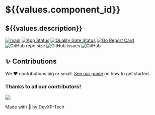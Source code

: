 # ${{values.component_id}}
## ${{values.description}}


[![main](https://github.com/${{values.destination.owner}}/${{values.component_id}}/actions/workflows/main.yaml/badge.svg)](https://github.com/${{values.destination.owner}}/${{values.component_id}}/actions/workflows/main.yaml)
[![App Status](https://argocd.devxp-tech.io/api/badge?name=${{values.component_id}}-${{values.env}}&revision=true)](https://argocd.devxp-tech.io/applications/${{values.component_id}}-${{values.env}})
[![Quality Gate Status](https://sonar.devxp-tech.io/api/project_badges/measure?project=${{values.component_id}}&metric=alert_status&token=b14766ec092e3b15374e9205ab6fa63ce4e6ca0e)](https://sonar.devxp-tech.io/dashboard?id=${{values.component_id}})
[![Go Report Card](https://goreportcard.com/badge/github.com/${{values.destination.owner}}/${{values.component_id}})](https://goreportcard.com/report/github.com/${{values.destination.owner}}/${{values.component_id}})
![GitHub repo size](https://img.shields.io/github/repo-size/${{values.destination.owner}}/${{values.component_id}})
![GitHub issues](https://img.shields.io/github/issues/${{values.destination.owner}}/${{values.component_id}})
![GitHub](https://img.shields.io/github/license/${{values.destination.owner}}/${{values.component_id}})


## ✨ Contributions

We ❤️ contributions big or small. [See our guide](contributing.md) on how to get started.

### Thanks to all our contributors!

<a href="https://github.com/devxp-tech/${{values.component_id}}/graphs/contributors">
  <img src="https://contrib.rocks/image?repo=devxp-tech/${{values.component_id}}" />
</a>

Made with 💜 by DevXP-Tech
